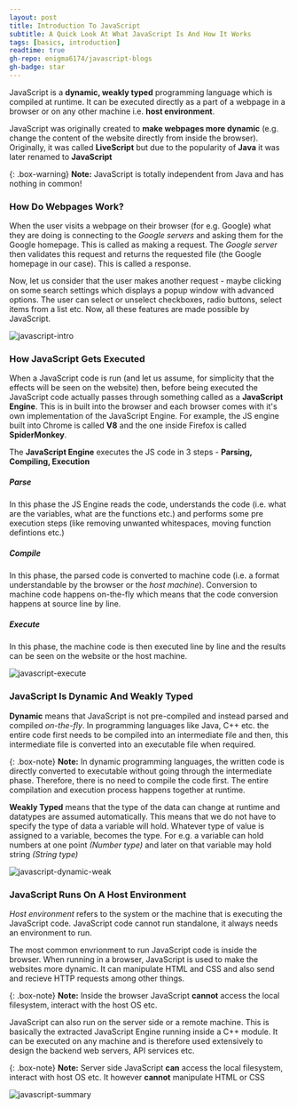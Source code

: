 ```yaml
---
layout: post
title: Introduction To JavaScript
subtitle: A Quick Look At What JavaScript Is And How It Works
tags: [basics, introduction]
readtime: true
gh-repo: enigma6174/javascript-blogs
gh-badge: star
---
```


JavaScript is a **dynamic, weakly typed** programming language which is compiled at runtime. It can be executed directly as a part of a webpage in a browser or on any other machine i.e. **host environment**.

JavaScript was originally created to **make webpages more dynamic** (e.g. change the content of the website directly from inside the browser). Originally, it was called **LiveScript** but due to the popularity of **Java** it was later renamed to **JavaScript**

{: .box-warning}
**Note:** JavaScript is totally independent from Java and has nothing in common!

### How Do Webpages Work?

When the user visits a webpage on their browser (for e.g. Google) what they are doing is connecting to the _Google servers_ and asking them for the Google homepage. This is called as making a request. The _Google server_ then validates this request and returns the requested file (the Google homepage in our case). This is called a response.

Now, let us consider that the user makes another request - maybe clicking on some search settings which displays a popup window with advanced options. The user can select or unselect checkboxes, radio buttons, select items from a list etc. Now, all these features are made possible by JavaScript.

![javascript-intro](/javascript-blogs/assets/img/js-intro.jpg)

### How JavaScript Gets Executed

When a JavaScript code is run (and let us assume, for simplicity that the effects will be seen on the website) then, before being executed the JavaScript code actually passes through something called as a **JavaScript Engine**. This is in built into the browser and each browser comes with it's own implementation of the JavaScript Engine. For example, the JS engine built into Chrome is called **V8** and the one inside Firefox is called **SpiderMonkey**.

The **JavaScript Engine** executes the JS code in 3 steps - **Parsing, Compiling, Execution**

##### Parse

In this phase the JS Engine reads the code, understands the code (i.e. what are the variables, what are the functions etc.) and performs some pre execution steps (like removing unwanted whitespaces, moving function defintions etc.)

##### Compile

In this phase, the parsed code is converted to machine code (i.e. a format understandable by the browser or the _host machine_). Conversion to machine code happens on-the-fly which means that the code conversion happens at source line by line.

##### Execute

In this phase, the machine code is then executed line by line and the results can be seen on the website or the host machine.

![javascript-execute](/javascript-blogs/assets/img/js-execute.png)

### JavaScript Is Dynamic And Weakly Typed

**Dynamic** means that JavaScript is not pre-compiled and instead parsed and compiled _on-the-fly_. In programming languages like Java, C++ etc. the entire code first needs to be compiled into an intermediate file and then, this intermediate file is converted into an executable file when required.

{: .box-note}
**Note:** In dynamic programming languages, the written code is directly converted to executable without going through the intermediate phase. Therefore, there is no need to compile the code first. The entire compilation and execution process happens together at runtime.

**Weakly Typed** means that the type of the data can change at runtime and datatypes are assumed automatically. This means that we do not have to specify the type of data a variable will hold. Whatever type of value is assigned to a variable, becomes the type. For e.g. a variable can hold numbers at one point _(Number type)_ and later on that variable may hold string _(String type)_

![javascript-dynamic-weak](/javascript-blogs/assets/img/js-dynamic-weak.png)

### JavaScript Runs On A Host Environment

_Host environment_ refers to the system or the machine that is executing the JavaScript code. JavaScript code cannot run standalone, it always needs an environment to run.

The most common envrionment to run JavaScript code is inside the browser. When running in a browser, JavaScript is used to make the websites more dynamic. It can manipulate HTML and CSS and also send and recieve HTTP requests among other things.

{: .box-note}
**Note:** Inside the browser JavaScript **cannot** access the local filesystem, interact with the host OS etc.

JavaScript can also run on the server side or a remote machine. This is basically the extracted JavaScript Engine running inside a C++ module. It can be executed on any machine and is therefore used extensively to design the backend web servers, API services etc.

{: .box-note}
**Note:** Server side JavaScript **can** access the local filesystem, interact with host OS etc. It however **cannot** manipulate HTML or CSS

![javascript-summary](/javascript-blogs/assets/img/js-summary.png)

